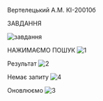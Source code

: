
Вертелецький А.М. КІ-20010б 

ЗАВДАННЯ

![завдання](https://user-images.githubusercontent.com/86784472/125325281-6d409980-e349-11eb-975c-e62d0a3187d2.png)

НАЖИМАЄМО ПОШУК 
![1](https://user-images.githubusercontent.com/86784472/125325551-ba247000-e349-11eb-8915-468e06f56133.png)

Результат
![2](https://user-images.githubusercontent.com/86784472/125325555-babd0680-e349-11eb-9fa9-b93344f57852.png)

Немає запиту
![4](https://user-images.githubusercontent.com/86784472/125325821-0ec7eb00-e34a-11eb-9c9e-3bab438e57e4.png)

Оновлюємо
![3](https://user-images.githubusercontent.com/86784472/125325557-babd0680-e349-11eb-9d4e-f7d940980afe.png)
